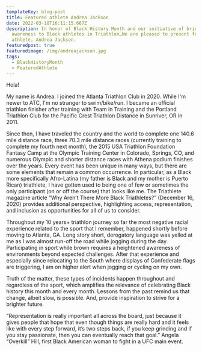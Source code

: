 ```yaml
---
templateKey: blog-post
title: Featured athlete Andrea Jackson
date: 2022-03-18T16:11:15.667Z
description: In honor of Black History Month and our initiative of bringing
  awareness to Black athletes in Triathlon…We are pleased to present featured
  athlete, Andrea Jackson.
featuredpost: true
featuredimage: /img/andreajackson.jpg
tags:
  - BlackHistoryMonth
  - FeaturedAthlete
---
```

Hola! 

My name is Andrea. I joined the Atlanta Triathlon Club in 2020. While I'm newer to ATC, I'm no stranger to swim/bike/run. I became an official triathlon finisher after training with Team in Training and the Portland Triathlon Club for the Pacific Crest Triathlon Distance in Sunriver, OR in 2011.

Since then, I have traveled the country and the world to complete one 140.6 mile distance race, three 70.3 mile distance races (currently training to complete my fourth next month), the 2015 USA Triathlon Foundation Fantasy Camp at the Olympic Training Center in Colorado, Springs, CO, and numerous Olympic and shorter distance races with Athena podium finishes over the years. Every event has been unique in many ways, but there are some elements that remain a common occurrence. In particular, as a Black more specifically Afro-Latina (my father is Black and my mother is Puerto Rican) triathlete, I have gotten used to being one of few or sometimes the only participant (on or off the course) that looks like me. The Triathlete magazine article “Why Aren’t There More Black Triathletes?” (December 16, 2020) provides additional perspective, highlighting access, representation, and inclusion as opportunities for all of us to consider.

Throughout my 10 years+ triathlon journey so far the most negative racial experience related to the sport that I remember, happened shortly before moving to Atlanta, GA. Long story short, derogatory language was yelled at me as I was almost run-off the road while jogging during the day. Participating in sport while brown requires a heightened awareness of environments beyond expected challenges. After that experience and especially since relocating to the South where displays of Confederate flags are triggering, I am on higher alert when jogging or cycling on my own.

Truth of the matter, these types of incidents happen throughout and regardless of the sport, which amplifies the relevance of celebrating Black history this month and every month. Lessons from the past remind us that change, albeit slow, is possible. And, provide inspiration to strive for a brighter future.

“Representation is really important all across the board, just because it gives people that hope that even though things are really hard and it feels like with every step forward, it’s two steps back, if you keep grinding and if you stay passionate, then you can eventually reach that goal.” Angela “Overkill” Hill, first Black American woman to fight in a UFC main event.
